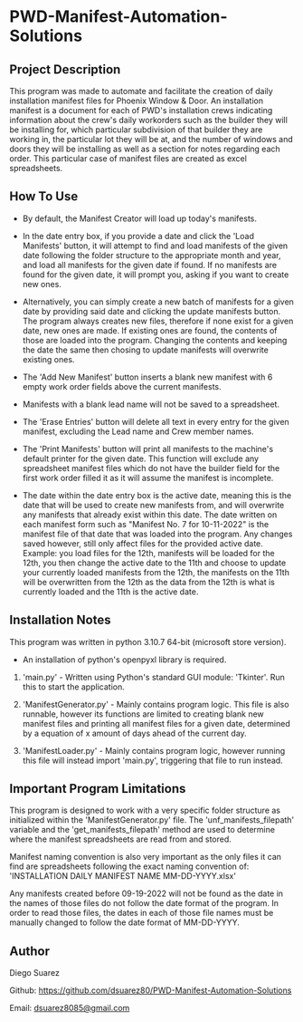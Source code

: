 # PWD-Manifest-Automation-Solutions

Project Description
------------------------------------------------------------------------------------------------------------------------------------------------------------
This program was made to automate and facilitate the creation of daily installation manifest files for Phoenix Window & Door.
An installation manifest is a document for each of PWD's installation crews indicating information about the crew's daily 
workorders such as the builder they will be installing for, which particular subdivision of that builder they are working in, the 
particular lot they will be at, and the number of windows and doors they will be installing as well as a section for notes regarding each order.
This particular case of manifest files are created as excel spreadsheets.

How To Use
------------------------------------------------------------------------------------------------------------------------------------------------------------
- By default, the Manifest Creator will load up today's manifests. 

- In the date entry box, if you provide a date and click the 'Load Manifests' button, it will attempt to find and load manifests of the given date following 
the folder structure to the appropriate month and year, and load all manifests for the given date if found. If no manifests are found for the given date, it 
will prompt you, asking if you want to create new ones. 

- Alternatively, you can simply create a new batch of manifests for a given date by providing said date and clicking the update manifests button. The program 
always creates new files, therefore if none exist for a given date, new ones are made. If existing ones are found, the contents of those are loaded into 
the program. Changing the contents and keeping the date the same then chosing to update manifests will overwrite existing ones.

- The 'Add New Manifest' button inserts a blank new manifest with 6 empty work order fields above the current manifests.

- Manifests with a blank lead name will not be saved to a spreadsheet.

- The 'Erase Entries' button will delete all text in every entry for the given manifest, excluding the Lead name and Crew member names.

- The 'Print Manifests' button will print all manifests to the machine's default printer for the given date. This function will exclude any spreadsheet
manifest files which do not have the builder field for the first work order filled it as it will assume the manifest is incomplete.

- The date within the date entry box is the active date, meaning this is the date that will be used to create new manifests from, and will overwrite any
manifests that already exist within this date. The date written on each manifest form such as "Manifest No. 7 for 10-11-2022" is the manifest file of that
date that was loaded into the program. Any changes saved however, still only affect files for the provided active date. 
Example: you load files for the 12th, manifests will be loaded for the 12th, you then change the active date to the 11th and choose to update your currently 
loaded manifests from the 12th, the manifests on the 11th will be overwritten from the 12th as the data from the 12th is what is currently loaded and the 
11th is the active date.


Installation Notes
------------------------------------------------------------------------------------------------------------------------------------------------------------
This program was written in python 3.10.7 64-bit (microsoft store version). 

- An installation of python's openpyxl library is required.

1. 'main.py' - Written using Python's standard GUI module: 'Tkinter'. Run this to start the application.

2. 'ManifestGenerator.py' - Mainly contains program logic. This file is also runnable, however its functions are limited to creating blank new manifest files 
and printing all manifest files for a given date, determined by a equation of x amount of days ahead of the current day.

3. 'ManifestLoader.py' - Mainly contains program logic, however running this file will instead import 'main.py', triggering that file to run instead.


Important Program Limitations
------------------------------------------------------------------------------------------------------------------------------------------------------------
This program is designed to work with a very specific folder structure as initialized within the 'ManifestGenerator.py' file. The 'unf_manifests_filepath' 
variable and the 'get_manifests_filepath' method are used to determine where the manifest spreadsheets are read from and stored.

Manifest naming convention is also very important as the only files it can find are spreadsheets following the exact naming convention of: 
'INSTALLATION DAILY MANIFEST NAME MM-DD-YYYY.xlsx'

Any manifests created before 09-19-2022 will not be found as the date in the names of those files do not follow the date format of the program. In order 
to read those files, the dates in each of those file names must be manually changed to follow the date format of MM-DD-YYYY.


Author
------------------------------------------------------------------------------------------------------------------------------------------------------------
Diego Suarez

Github: https://github.com/dsuarez80/PWD-Manifest-Automation-Solutions

Email: dsuarez8085@gmail.com